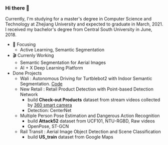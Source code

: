 ### Hi there 👋

Currently, I'm studying for a master's degree in Computer Science and Technology at Zhejiang University and expected to graduate in March, 2021. I received my bachelor's degree from Central South University in June, 2018.

- :dart: Focusing
  - Active Learning, Semantic Segmentation
- :clapper: Currenly Working 
  - Semantic Segmentation for Aerial Images
  - AI + X Deep Learning Platform
- Done Projects
  - Wali : Autonomous Driving for Turtblebot2 with Indoor Semantic Segmentation. [Code](https://github.com/Shuai-Xie/Wali-turtlebot)
  - New Retail : Retail Product Detection with Point-based Detection Network
    - build **Check-out Products** dataset from stream videos collected by [360 smart camera](https://jia.360.cn/detail/1080.html)
    - Detection: CenterNet
  - Multiple Person Pose Estimation and Dangerous Action Recognition
    - build **Attack52** dataset from UCF101, NTU-RGBD, Raw videos
    - OpenPose, ST-GCN
  - Rail Transit : Aerial Image Object Detection and Scene Classification
    - build **US_train** dataset from Google Maps



<!--
**Shuai-Xie/Shuai-Xie** is a ✨ _special_ ✨ repository because its `README.md` (this file) appears on your GitHub profile.

Here are some ideas to get you started:

- 🔭 I’m currently working on ...
- 🌱 I’m currently learning ...
- 👯 I’m looking to collaborate on ...
- 🤔 I’m looking for help with ...
- 💬 Ask me about ...
- 📫 How to reach me: ...
- 😄 Pronouns: ...
- ⚡ Fun fact: ...
-->
